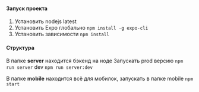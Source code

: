 #### Запуск проекта

1. Установить nodejs latest
2. Установить Expo глобально ```npm install -g expo-cli```
3. Установить зависимости ```npm install```


#### Структура

В папке **server** находится бэкенд на ноде
Запускать prod версию ```npm run server``` dev ```npm run server:dev```

В папке **mobile** находится всё для мобилок, запускать в папке mobile ```npm start```

